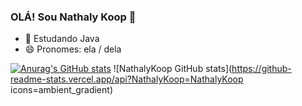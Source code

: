 ### OLÁ! Sou Nathaly Koop 👋

- 🌱 Estudando Java 
- 😄 Pronomes: ela / dela

[![Anurag's GitHub stats](https://github-readme-stats.vercel.app/api?NathalyKoop=NathalyKoop)](https://github.com/NathalyKoop/github-readme-stats)
![NathalyKoop GitHub stats](https://github-readme-stats.vercel.app/api?NathalyKoop=NathalyKoop icons=ambient_gradient)
